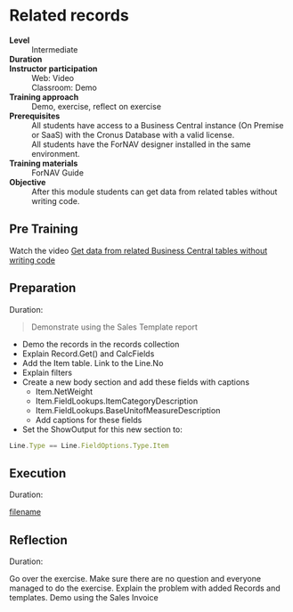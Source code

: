 # Related records
<dl>
  <dt><b>Level</b></dt>
  <dd>Intermediate</dd>
  <dt><b>Duration</b></dt>
  <dd></dd>
  <dt><b>Instructor participation</b></dt>
  <dd>Web: Video<br>Classroom: Demo</dd>
  <dt><b>Training approach</b></dt>
  <dd>Demo, exercise, reflect on exercise</dd>
  <dt><b>Prerequisites</b></dt>
  <dd>All students have access to a Business Central instance (On Premise or SaaS) with the Cronus Database with a valid license. <br> All students have the ForNAV designer installed in the same environment.</dd>
  <dt><b>Training materials</b></dt>
  <dd>ForNAV Guide</dd>
  <dt><b>Objective</b></dt>
  <dd>After this module students can get data from related tables without writing code.</dd>
</dl>

## Pre Training
Watch the video [Get data from related Business Central tables without writing code](https://www.youtube.com/watch?v=rf9H4LW2qiE&list=PLtpjnuA-F0c_XQ-y7kGZKAWCXeop7F7Wa&index=8&t=0s)

## Preparation
Duration:

> Demonstrate using the Sales Template report

* Demo the records in the records collection
* Explain Record.Get() and CalcFields
* Add the Item table. Link to the Line.No
* Explain filters
* Create a new body section and add these fields with captions
  * Item.NetWeight
  * Item.FieldLookups.ItemCategoryDescription
  * Item.FieldLookups.BaseUnitofMeasureDescription
  * Add captions for these fields
* Set the ShowOutput for this new section to:

```javascript
Line.Type == Line.FieldOptions.Type.Item
```

## Execution
Duration:

[filename](../../Exercises/Records.Exercise.md ':include')

## Reflection
Duration:

Go over the exercise. Make sure there are no question and everyone managed to do the exercise.
Explain the problem with added Records and templates. Demo using the Sales Invoice
